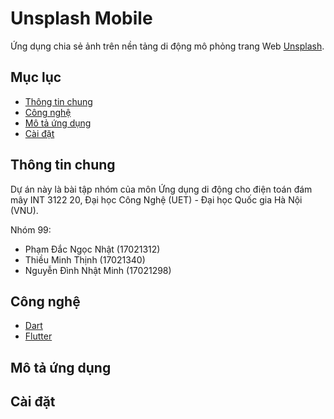 # Unsplash Mobile
Ứng dụng chia sẻ ảnh trên nền tảng di động mô phỏng trang Web [Unsplash](https://unsplash.com/).

## Mục lục

- [Thông tin chung](#thông-tin-chung)
- [Công nghệ](#công-nghệ)
- [Mô tả ứng dụng](#mô-tả-ứng-dụng)
- [Cài đặt](#cài-đặt)

## Thông tin chung
Dự án này là bài tập nhóm của môn Ứng dụng di động cho điện toán đám mây INT 3122 20, Đại học Công Nghệ (UET) - Đại học Quốc gia Hà Nội (VNU).

Nhóm 99:
- Phạm Đắc Ngọc Nhật (17021312)
- Thiều Minh Thịnh (17021340)
- Nguyễn Đình Nhật Minh (17021298)


## Công nghệ

- [Dart](https://dart.dev/overview)
- [Flutter](https://flutter.dev/)

## Mô tả ứng dụng

## Cài đặt
